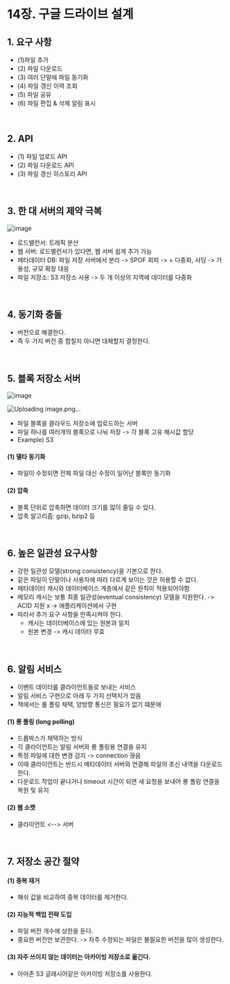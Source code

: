# 14장. 구글 드라이브 설계
## 1. 요구 사항
- (1)파일 추가
- (2) 파일 다운로드
- (3) 여러 단말에 파일 동기화
- (4) 파일 갱신 이력 조회
- (5) 파일 공유
- (6) 파일 편집 & 삭제 알림 표시

<br>

## 2. API
- (1) 파일 업로드 API
- (2) 파일 다운로드 API
- (3) 파일 갱신 히스토리 API

<br>

## 3. 한 대 서버의 제약 극복
![image](https://user-images.githubusercontent.com/60383031/160762888-adf2d4e9-e6aa-4705-842e-b945c2629ba4.png)


- 로드밸런서: 트래픽 분산
- 웹 서버: 로드밸런서가 있다면, 웹 서버 쉽게 추가 가능
- 메타데이터 DB: 파일 저장 서버에서 분리 -> SPOF 회피 -> + 다중화, 샤딩 -> 가용성, 규모 확장 대응
- 파일 저장소: S3 저장소 사용 -> 두 개 이상의 지역에 데이터를 다중화

<br>

## 4. 동기화 충돌
- 버전으로 해결한다.
- 즉 두 가지 버전 중 합칠지 아니면 대체할지 결정한다.

<br>

## 5. 블록 저장소 서버
![image](https://user-images.githubusercontent.com/60383031/160762941-7ec158ab-4e52-4866-a003-2cc34328dc5a.png)


![Uploading image.png…]()


- 파일 블록을 클라우드 저장소에 업로드하는 서버
- 파일 하나를 여러개의 블록으로 나눠 저장 -> 각 블록 고유 해시값 할당 
- Example) S3


#### (1) 델타 동기화
- 파일이 수정되면 전체 파일 대신 수정이 일어난 블록만 동기화 

#### (2) 압축 
- 블록 단위로 압축하면 데이터 크기를 많이 줄일 수 있다.
- 압축 알고리즘: gzip, bzip2 등

<br>

## 6. 높은 일관성 요구사항
- 강한 일관성 모델(strong consistency)을 기본으로 한다.
- 같은 파일이 단말이나 사용자에 따라 다르게 보이는 것은 허용할 수 없다.
- 메타데이터 캐시와 데이터베이스 계층에서 같은 원칙이 적용되어야함
- 메모리 캐시는 보통 최종 일관성(eventual consistency) 모델을 지원한다. -> ACID 지원 x -> 애플리케이션에서 구현
- 따라서 추가 요구 사항을 만족시켜야 한다.
    - 캐시는 데이터베이스에 있는 원본과 일치
    - 원본 변경 -> 캐시 데이터 무효 

<br>

## 6. 알림 서비스
- 이벤트 데이터를 클라이언트들로 보내는 서비스
- 알림 서비스 구현으로 아래 두 가지 선택지가 았음 
- 책에서는 롤 폴링 채택, 양방향 통신은 필요가 없기 떄문에

#### (1) 롱 폴링 (long polling)
- 드롭박스가 채택하는 방식
- 각 클라이언트는 알림 서버와 롱 폴링용 연결을 유지
- 특정 파일에 대한 변경 감지 -> connection 끊음
- 이때 클라이언트는 반드시 메타데이터 서버와 연결해 파일의 초신 내역을 다운로드 한다.
- 다운로드 작업이 끝나거나 timeout 시간이 되면 새 요청을 보내어 롱 폴링 연결을 복원 및 유지

#### (2) 웹 소켓 
- 클라이언트 <--> 서버 

<br>

## 7. 저장소 공간 절약
#### (1) 중복 재거
- 해쉬 값을 비교하여 중복 데이터를 제거한다.

#### (2) 지능적 백업 전략 도입
- 파일 버전 개수에 상한을 둔다.
- 중요한 버전만 보관한다. -> 자주 수정되는 파일은 불필요한 버전을 많이 생성한다.

#### (3) 자주 쓰이지 않는 데이터는 아카이빙 저장소로 옮긴다.
- 아마존 S3 글래시어같은 아카이빙 저장소를 사용한다.


